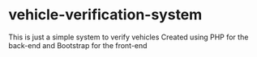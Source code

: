 # vehicle-verification-system
This is just a simple system to verify vehicles
Created using PHP for the back-end and Bootstrap for the front-end
